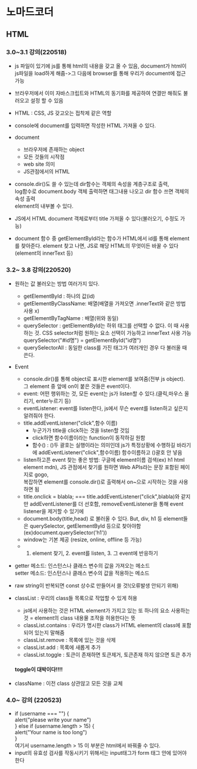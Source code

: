 # 노마드코더
## HTML
### 3.0~3.1 강의(220518)
-   js 파일이 있기에 js를 통해 html의 내용을 갖고 올 수 있음, document가 html이 js파일을 load하게 해줌->그 다음에 browser를 통해 우리가 document에 접근 가능
-   브라우저에서 이미 자바스크립트와 HTML의 동기화를 제공하여 연결만 해줘도 불러오고 설정 할 수 있음
-   HTML : CSS, JS 갖고오는 접착제 같은 역할
-   console에 document를 입력하면 작성한 HTML 가져올 수 있다.
-   document
    -   브라우저에 존재하는 object
    -   모든 것들의 시작점
    -   web site 의미
    -   JS관점에서의 HTML

-   console.dir()도 쓸 수 있는데 dir함수는 객체의 속성을 계층구조로 출력,<br>
log함수로 document.body 객체 출력하면 태그내용 나오고 dir 함수 쓰면 객체의 속성 출력<br>
element의 내부볼 수 있다.
-    JS에서 HTML document 객체로부터 title 가져올 수 있다(불러오기, 수정도 가능)
-   document 함수 중 getElementById라는 함수가 HTML에서 id를 통해 element를 찾아준다. element 찾고 나면, JS로 해당 HTML의 무엇이든 바꿀 수 있다(element의 innerText 등)

### 3.2~ 3.8 강의(220520)
- 원하는 값 불러오는 방법 여러가지 있다.
    -   getElementById : 하나의 값(id)
    -   getElementByClassName: 배열(배열을 가져오면 .innerText와 같은 방법 사용 x)
    -   getElementByTagName : 배열(위와 동일)
    -   querySelector : getElementById는 하위 태그를 선택할 수 없다. 이 때 사용하는 것. CSS selector처럼 원하는 요소 선택이 가능하고 innerText 사용 가능<br>
    querySelector("#id명") = getElementById("id명")
    -   querySelectorAll : 동일한 class를 가진 태그가 여러개인 경우 다 불러올 때 쓴다.
- Event
    -   console.dir()를 통해 object로 표시한 element를 보여줌(전부 js object).<br>
    그 element 중 앞에 on이 붙은 것들은 event이다.
    -   event: 어떤 행위하는 것, 모든 event는 js가 listen할 수 있다.(클릭,마우스 올리기, enter누르기 등)
    -   eventListener: event를 listen한다, js에서 무슨 event를 listen하고 싶은지 알려줘야 한다.
    -   title.addEventListener("click",함수 이름)
        -    누군가가 title을 click하는 것을 listen할 것임
        -   click하면 함수이름이라는 function이 동작하길 원함
        -    함수() : ()두 괄호는 실행이라는 의미인데 js가 특정상황에 수행하길 바라기에 addEventListener("click",함수이름) 함수이름하고 ()괄호 안 넣음
    -   listen하고픈 event 찾는 좋은 방법: 구글에 element이름 검색(ex) h1 html element mdn), JS 관점에서 찾기를 원하면 Web APIs라는 문장 포함된 페이지로 gogo,<br>
    복잡하면 element를 console.dir()로 출력해서 on~으로 시작하는 것을 사용하면 됨
    -   title.onclick = blabla; === title.addEventListener("click",blabla)와 같지만 addEventListener를 더 선호함, removeEventListener을 통해 event listener을 제거할 수 있기에
    -   document.body(title,head) 로 불러올 수 있다. But, div, h1 등 element들은 querySelector, getElementById 등으로 찾아야함(ex)document.querySelector('h1'))
    -   window는 기본 제공 (resize, online, offline 등 가능)
    -   1. element 찾기, 2. event를 listen, 3. 그 event에 반응하기


-   getter 메소드: 인스턴스나 클래스 변수의 값을 가져오는 메소드<br>
setter 메소드: 인스턴스나 클래스 변수의 값을 적용하는 메소드

-    raw string이 반복되면 const 상수로 만들어서 쓸 것!(오류발생 안되기 위해)

-   classList : 우리의 class들 목록으로 작업할 수 있게 허용
    -   js에서 사용하는 것은 HTML element가 가지고 있는 또 하나의 요소 사용하는 것 = element의 class 내용물 조작을 허용한다는 뜻
    -   classList.contains : 우리가 명시한 class가 HTML element의 class에 포함되어 있는지 말해줌
    -   classList.remove : 목록에 있는 것을 삭제
    -   classList.add : 목록에 새롭게 추가
    -   classList.toggle : 토큰이 존재하면 토큰제거, 토큰존재 하지 않으면 토큰 추가<br>
    #### toggle이 대박이다!!!!
-   className : 이전 class 상관않고 모든 것을 교체


### 4.0~ 강의 (220523)
-   if (username === "") {<br>
        alert("please write your name")<br>
    } else if (username.length > 15) {<br>
        alert("Your name is too long")<br>
    }<br>
    여기서 username.length > 15 이 부분은  html에서 바꿔줄 수 있다.
-   input의 유효성 검사를 작동시키기 위해서는 input태그가 form 태그 안에 있어야 한다